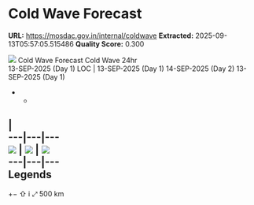 # Cold Wave Forecast

**URL:** https://mosdac.gov.in/internal/coldwave
**Extracted:** 2025-09-13T05:57:05.515486
**Quality Score:** 0.300

![](https://mosdac.gov.in/common_forecast/assets/img/transparent_mosdac_rapid.png) Cold Wave Forecast
Cold Wave 24hr  
13-SEP-2025 (Day 1)
LOC
|  13-SEP-2025 (Day 1) 14-SEP-2025 (Day 2) 13-SEP-2025 (Day 1)
  *   * 
|   
---|---|---  
![](https://mosdac.gov.in/geoserver_2/cold_popup/wms?TRANSPARENT=true&SERVICE=WMS&VERSION=1.1.1&REQUEST=GetLegendGraphic&LAYER=cold_popup:CHANGE_TMIN&FORMAT=image/png&STYLES=) |  ![](https://mosdac.gov.in/geoserver_2/cold_popup/wms?TRANSPARENT=true&SERVICE=WMS&VERSION=1.1.1&REQUEST=GetLegendGraphic&LAYER=cold_popup:MINT24&FORMAT=image/png&STYLES=) |  ![](https://mosdac.gov.in/geoserver_2/cold_popup/wms?TRANSPARENT=true&SERVICE=WMS&VERSION=1.1.1&REQUEST=GetLegendGraphic&LAYER=cold_popup:FCST24_TMIN&FORMAT=image/png&STYLES=)  
---|---|---  
Legends  
---  
[](https://mosdac.gov.in/coldwave/)
+−
⇧
i
⤢
500 km
